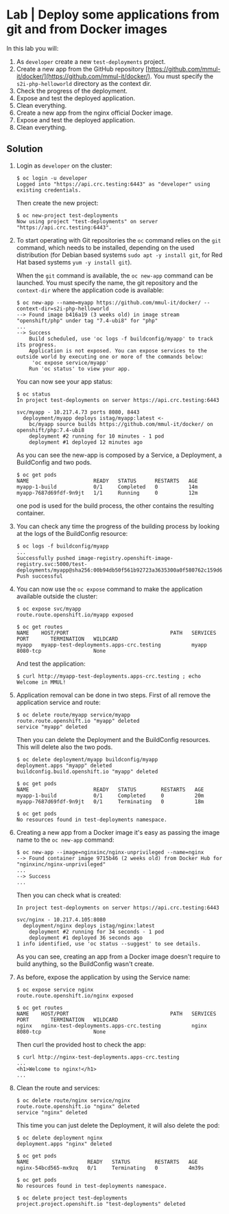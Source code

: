 # Lab | Deploy some applications from git and from Docker images

In this lab you will:

1. As `developer` create a new `test-deployments` project.
2. Create a new app from the GitHub repository [https://github.com/mmul-it/docker/](https://github.com/mmul-it/docker/).
   You must specify the `s2i-php-helloworld` directory as the context dir.
3. Check the progress of the deployment.
4. Expose and test the deployed application.
5. Clean everything.
6. Create a new app from the nginx official Docker image.
7. Expose and test the deployed application.
8. Clean everything.

## Solution

1. Login as `developer` on the cluster:

   ```console
   $ oc login -u developer
   Logged into "https://api.crc.testing:6443" as "developer" using existing credentials.
   ```

   Then create the new project:

   ```console
   $ oc new-project test-deployments
   Now using project "test-deployments" on server "https://api.crc.testing:6443".
   ```

2. To start operating with Git repositories the `oc` command relies on the `git`
   command, which needs to be installed, depending on the used distribution (for
   Debian based systems `sudo apt -y install git`, for Red Hat based systems
   `yum -y install git`).

   When the `git` command is available, the `oc new-app` command can be
   launched. You must specify the name, the git repository and the `context-dir`
   where the application code is available:

   ```console
   $ oc new-app --name=myapp https://github.com/mmul-it/docker/ --context-dir=s2i-php-helloworld
   --> Found image b416a19 (3 weeks old) in image stream "openshift/php" under tag "7.4-ubi8" for "php"
   ...
   --> Success
       Build scheduled, use 'oc logs -f buildconfig/myapp' to track its progress.
       Application is not exposed. You can expose services to the outside world by executing one or more of the commands below:
        'oc expose service/myapp'
       Run 'oc status' to view your app.
   ```

   You can now see your app status:

   ```console
   $ oc status
   In project test-deployments on server https://api.crc.testing:6443

   svc/myapp - 10.217.4.73 ports 8080, 8443
     deployment/myapp deploys istag/myapp:latest <-
       bc/myapp source builds https://github.com/mmul-it/docker/ on openshift/php:7.4-ubi8
       deployment #2 running for 10 minutes - 1 pod
       deployment #1 deployed 12 minutes ago
   ```

   As you can see the new-app is composed by a Service, a Deployment, a
   BuildConfig and two pods.

   ```console
   $ oc get pods
   NAME                     READY   STATUS      RESTARTS   AGE
   myapp-1-build            0/1     Completed   0          14m
   myapp-7687d69fdf-9n9jt   1/1     Running     0          12m
   ```

   one pod is used for the build process, the other contains the resulting
   container.

3. You can check any time the progress of the building process by looking at the
   logs of the BuildConfig resource:

   ```console
   $ oc logs -f buildconfig/myapp
   ...
   Successfully pushed image-registry.openshift-image-registry.svc:5000/test-deployments/myapp@sha256:00b94db50f561b92723a3635300a0f580762c159d665ca6262a3851539f77bf5
   Push successful
   ```

4. You can now use the ```oc expose``` command to make the application available
   outside the cluster:

   ```console
   $ oc expose svc/myapp
   route.route.openshift.io/myapp exposed

   $ oc get routes
   NAME    HOST/PORT                                 PATH   SERVICES   PORT       TERMINATION   WILDCARD
   myapp   myapp-test-deployments.apps-crc.testing          myapp      8080-tcp                 None
   ```

   And test the application:

   ```console
   $ curl http://myapp-test-deployments.apps-crc.testing ; echo
   Welcome in MMUL!
   ```

5. Application removal can be done in two steps. First of all remove the
   application service and route:

   ```console
   $ oc delete route/myapp service/myapp
   route.route.openshift.io "myapp" deleted
   service "myapp" deleted
   ```

   Then you can delete the Deployment and the BuildConfig resources. This will
   delete also the two pods.

   ```console
   $ oc delete deployment/myapp buildconfig/myapp
   deployment.apps "myapp" deleted
   buildconfig.build.openshift.io "myapp" deleted

   $ oc get pods
   NAME                     READY   STATUS        RESTARTS   AGE
   myapp-1-build            0/1     Completed     0          20m
   myapp-7687d69fdf-9n9jt   0/1     Terminating   0          18m

   $ oc get pods
   No resources found in test-deployments namespace.
   ```

6. Creating a new app from a Docker image it's easy as passing the image name
   to the ```oc new-app``` command:

   ```console
   $ oc new-app --image=nginxinc/nginx-unprivileged --name=nginx
   --> Found container image 9715b46 (2 weeks old) from Docker Hub for "nginxinc/nginx-unprivileged"
   ...
   --> Success
   ...
   ```

   Then you can check what is created:

   ```console
   In project test-deployments on server https://api.crc.testing:6443

   svc/nginx - 10.217.4.105:8080
     deployment/nginx deploys istag/nginx:latest
       deployment #2 running for 34 seconds - 1 pod
       deployment #1 deployed 36 seconds ago
   1 info identified, use 'oc status --suggest' to see details.
   ```

   As you can see, creating an app from a Docker image doesn't require to build
   anything, so the BuildConfig wasn't create.

7. As before, expose the application by using the Service name:

   ```console
   $ oc expose service nginx
   route.route.openshift.io/nginx exposed

   $ oc get routes
   NAME    HOST/PORT                                 PATH   SERVICES   PORT       TERMINATION   WILDCARD
   nginx   nginx-test-deployments.apps-crc.testing          nginx      8080-tcp                 None
   ```

   Then curl the provided host to check the app:

   ```console
   $ curl http://nginx-test-deployments.apps-crc.testing
   ...
   <h1>Welcome to nginx!</h1>
   ...
   ```

8. Clean the route and services:

   ```console
   $ oc delete route/nginx service/nginx
   route.route.openshift.io "nginx" deleted
   service "nginx" deleted
   ```

   This time you can just delete the Deployment, it will also delete the pod:

   ```console
   $ oc delete deployment nginx
   deployment.apps "nginx" deleted

   $ oc get pods
   NAME                   READY   STATUS        RESTARTS   AGE
   nginx-54bcd565-mx9zq   0/1     Terminating   0          4m39s

   $ oc get pods
   No resources found in test-deployments namespace.

   $ oc delete project test-deployments
   project.project.openshift.io "test-deployments" deleted
   ```
